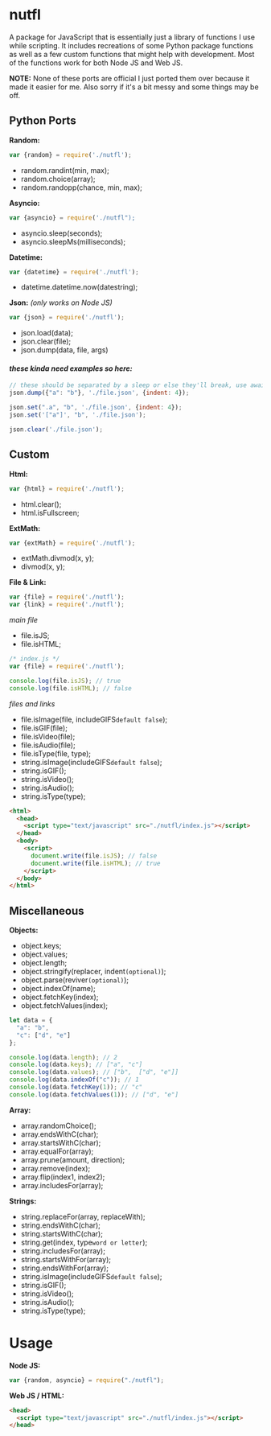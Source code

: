 # nutfl
A package for JavaScript that is essentially just a library of functions I use while scripting. It includes recreations of some Python package functions as well as a few custom functions that might help with development. Most of the functions work for both Node JS and Web JS.


**NOTE:** None of these ports are official I just ported them over because it made it easier for me. Also sorry if it's a bit messy and some things may be off.

## Python Ports
**Random:**
```js
var {random} = require('./nutfl');
```
- random.randint(min, max);
- random.choice(array);
- random.randopp(chance, min, max);

**Asyncio:**
```js
var {asyncio} = require('./nutfl");
```
- asyncio.sleep(seconds);
- asyncio.sleepMs(milliseconds);

**Datetime:**
```js
var {datetime} = require('./nutfl');
```
- datetime.datetime.now(datestring);

**Json:**
*(only works on Node JS)*
```js
var {json} = require('./nutfl');
```
- json.load(data);
- json.clear(file);
- json.dump(data, file, args)
#### *these kinda need examples so here:* 
```js
// these should be separated by a sleep or else they'll break, use await asyncio.sleepMs(5); that should work
json.dump({"a": "b"}, './file.json', {indent: 4});

json.set(".a", "b", './file.json', {indent: 4});
json.set('["a"]', "b", './file.json');

json.clear('./file.json');
```

## Custom
**Html:**
```js
var {html} = require('./nutfl');
```
- html.clear();
- html.isFullscreen;

**ExtMath:**
```js
var {extMath} = require('./nutfl');
```
- extMath.divmod(x, y);
- divmod(x, y);

**File & Link:**
```js
var {file} = require('./nutfl');
var {link} = require('./nutfl');
```
*main file*
- file.isJS;
- file.isHTML;
```js
/* index.js */
var {file} = require('./nutfl');

console.log(file.isJS); // true
console.log(file.isHTML); // false
```
*files and links*
- file.isImage(file, includeGIFS`default false`);
- file.isGIF(file);
- file.isVideo(file);
- file.isAudio(file);
- file.isType(file, type);
- string.isImage(includeGIFS`default false`);
- string.isGIF();
- string.isVideo();
- string.isAudio();
- string.isType(type);
```html
<html>
  <head>
    <script type="text/javascript" src="./nutfl/index.js"></script>
  </head>
  <body>
    <script>
      document.write(file.isJS); // false
      document.write(file.isHTML); // true
    </script>
  </body>
</html>
```

## Miscellaneous
**Objects:**
- object.keys;
- object.values;
- object.length;
- object.stringify(replacer, indent`(optional)`);
- object.parse(reviver`(optional)`);
- object.indexOf(name);
- object.fetchKey(index);
- object.fetchValues(index);
```js
let data = {
  "a": "b",
  "c": ["d", "e"]
};

console.log(data.length); // 2
console.log(data.keys); // ["a", "c"]
console.log(data.values); // ["b",  ["d", "e"]]
console.log(data.indexOf("c")); // 1
console.log(data.fetchKey(1)); // "c"
console.log(data.fetchValues(1)); // ["d", "e"]
```

**Array:**
- array.randomChoice();
- array.endsWithC(char);
- array.startsWithC(char);
- array.equalFor(array);
- array.prune(amount, direction);
- array.remove(index);
- array.flip(index1, index2);
- array.includesFor(array);

**Strings:**
- string.replaceFor(array, replaceWith);
- string.endsWithC(char);
- string.startsWithC(char);
- string.get(index, type`word or letter`);
- string.includesFor(array);
- string.startsWithFor(array);
- string.endsWithFor(array);
- string.isImage(includeGIFS`default false`);
- string.isGIF();
- string.isVideo();
- string.isAudio();
- string.isType(type);

# Usage
**Node JS:**
```js
var {random, asyncio} = require("./nutfl");
```

**Web JS / HTML:**
```html
<head>
  <script type="text/javascript" src="./nutfl/index.js"></script>
</head>
```
